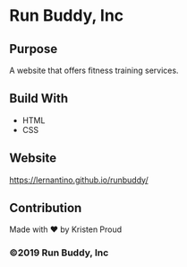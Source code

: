 # Run Buddy, Inc

## Purpose
A website that offers fitness training services.

## Build With
* HTML
* CSS

## Website
https://lernantino.github.io/runbuddy/

## Contribution
Made with  ❤️  by Kristen Proud

### ©️2019 Run Buddy, Inc

